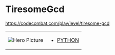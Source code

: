 # TiresomeGcd 

https://codecombat.com/play/level/tiresome-gcd
<table>
<tr>
<td>

![Hero Picture](hero.png?raw=true "Hero Picture")

</td>
<td>
<ul>
<li>

[PYTHON](TiresomeGcd.py)

</li>
</td>
</tr>
<table>
